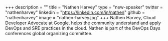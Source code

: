 +++
description = ""
title = "Nathen Harvey"
type = "new-speaker"
twitter = "nathenharvey"
linkedin = "https://linkedin.com/in/nathen"
github = "nathenharvey"
image = "nathen-harvey.jpg"
+++
Nathen Harvey, Cloud Developer Advocate at Google, helps the community understand and apply DevOps and SRE practices in the cloud. Nathen is part of the DevOps Days conferences global organizing committee.